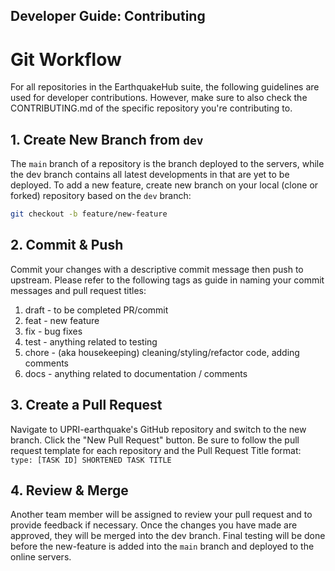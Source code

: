 Developer Guide\: Contributing
--------------------------------


# Git Workflow

For all repositories in the EarthquakeHub suite, the following guidelines are used for developer contributions. However, make sure to also check the CONTRIBUTING.md of the specific repository you're contributing to.

## 1. Create New Branch from `dev`

The `main` branch of a repository is the branch deployed to the servers, while the dev branch contains all latest developments in that are yet to be deployed. To add a new feature, create new branch on your local (clone or forked) repository based on the `dev` branch:
```bash
git checkout -b feature/new-feature
```

## 2. Commit & Push

Commit your changes with a descriptive commit message then push to upstream. Please refer to the following tags as guide in naming your commit messages and pull request titles:
1. draft - to be completed PR/commit
2. feat - new feature
3. fix - bug fixes
4. test - anything related to testing
5. chore - (aka housekeeping) cleaning/styling/refactor code, adding comments
6. docs - anything related to documentation / comments

## 3. Create a Pull Request

Navigate to UPRI-earthquake's GitHub repository and switch to the new branch. Click the "New Pull Request" button. Be sure to follow the pull request template for each repository and the Pull Request Title format: `type: [TASK ID] SHORTENED TASK TITLE`

## 4. Review & Merge

Another team member will be assigned to review your pull request and to provide feedback if necessary. Once the changes you have made are approved, they will be merged into the dev branch. Final testing will be done before the new-feature is added into the `main` branch and deployed to the online servers.
